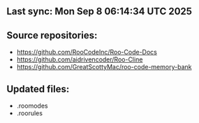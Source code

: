 ## Last sync: Mon Sep  8 06:14:34 UTC 2025

## Source repositories:
- https://github.com/RooCodeInc/Roo-Code-Docs
- https://github.com/aidrivencoder/Roo-Cline
- https://github.com/GreatScottyMac/roo-code-memory-bank

## Updated files:
- .roomodes
- .roorules
